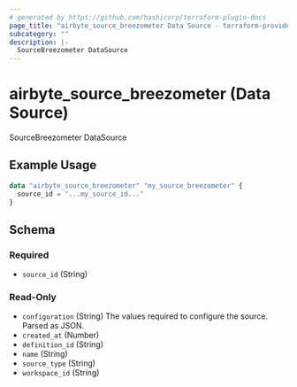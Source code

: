 ```yaml
---
# generated by https://github.com/hashicorp/terraform-plugin-docs
page_title: "airbyte_source_breezometer Data Source - terraform-provider-airbyte"
subcategory: ""
description: |-
  SourceBreezometer DataSource
---
```


# airbyte_source_breezometer (Data Source)

SourceBreezometer DataSource

## Example Usage

```terraform
data "airbyte_source_breezometer" "my_source_breezometer" {
  source_id = "...my_source_id..."
}
```

<!-- schema generated by tfplugindocs -->
## Schema

### Required

- `source_id` (String)

### Read-Only

- `configuration` (String) The values required to configure the source. Parsed as JSON.
- `created_at` (Number)
- `definition_id` (String)
- `name` (String)
- `source_type` (String)
- `workspace_id` (String)
